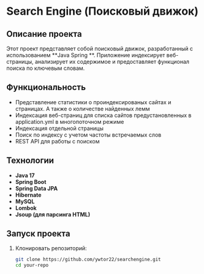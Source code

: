 # Search Engine (Поисковый движок)

## Описание проекта
Этот проект представляет собой поисковый движок, разработанный с использованием **Java Spring **. Приложение индексирует веб-страницы, анализирует их содержимое и предоставляет функционал поиска по ключевым словам.

## Функциональность
- Представление статистики о проиндексированых сайтах и страницах. А также о количестве найденных лемм
- Индексация веб-страниц для списка сайтов предустановленных в application.yml в многопоточном режиме
- Индексация отдельной страницы
- Поиск по индексу с учетом частоты встречаемых слов
- REST API для работы с поиском

 ## Технологии
- **Java 17**  
- **Spring Boot**  
- **Spring Data JPA**  
- **Hibernate**  
- **MySQL**  
- **Lombok**  
- **Jsoup (для парсинга HTML)**

## Запуск проекта
1. Клонировать репозиторий:  
   ```bash
   git clone https://github.com/ywtor22/searchengine.git
   cd your-repo
